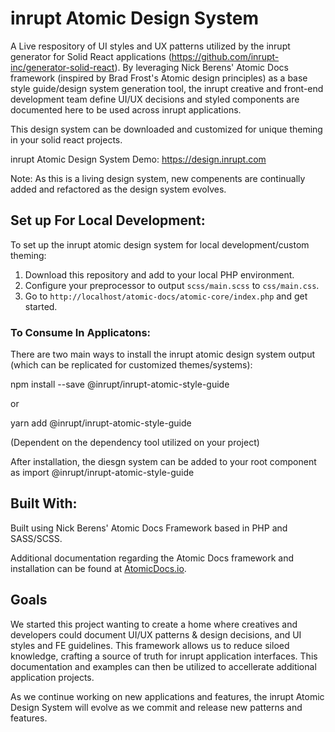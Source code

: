 
# inrupt Atomic Design System

A Live respository of UI styles and UX patterns utilized by the inrupt generator for Solid React applications (<a href="https://github.com/inrupt-inc/generator-solid-react" target="_blank">https://github.com/inrupt-inc/generator-solid-react</a>). By leveraging Nick Berens' Atomic Docs framework (inspired by Brad Frost's Atomic design principles) as a base style guide/design system generation tool, the inrupt creative and front-end development team define UI/UX decisions and styled components are documented here to be used across inrupt applications. 
	
This design system can be downloaded and customized for unique theming in your solid react projects. 

inrupt Atomic Design System Demo: <a href="https://design.inrupt.com" target="_blank">https://design.inrupt.com</a>

Note: As this is a living design system, new compenents are continually added and refactored as the design system evolves. 


## Set up For Local Development:

To set up the inrupt atomic design system for local development/custom theming: 

1. Download this repository and add to your local PHP environment.
2. Configure your preprocessor to output `scss/main.scss` to `css/main.css`.
3. Go to `http://localhost/atomic-docs/atomic-core/index.php` and get started.


### To Consume In Applicatons: 

There are two main ways to install the inrupt atomic design system output (which can be replicated for customized themes/systems):

npm install --save @inrupt/inrupt-atomic-style-guide

or 
 
yarn add @inrupt/inrupt-atomic-style-guide 

(Dependent on the dependency tool utilized on your project)

After installation, the diesgn system can be added to your root component as import @inrupt/inrupt-atomic-style-guide

## Built With:
Built using Nick Berens' Atomic Docs Framework based in PHP and SASS/SCSS. 

Additional documentation regarding the Atomic Docs framework and installation can be found at <a href="http://atomicdocs.io/">AtomicDocs.io</a>.


## Goals

We started this project wanting to create a home where creatives and developers could document UI/UX patterns & design decisions, and UI styles and FE guidelines. This framework allows us to reduce siloed knowledge, crafting a source of truth for inrupt application interfaces. This documentation and examples can then be utilized to accellerate additional application projects.  

As we continue working on new applications and features, the inrupt Atomic Design System will evolve as we commit and release new patterns and features. 











